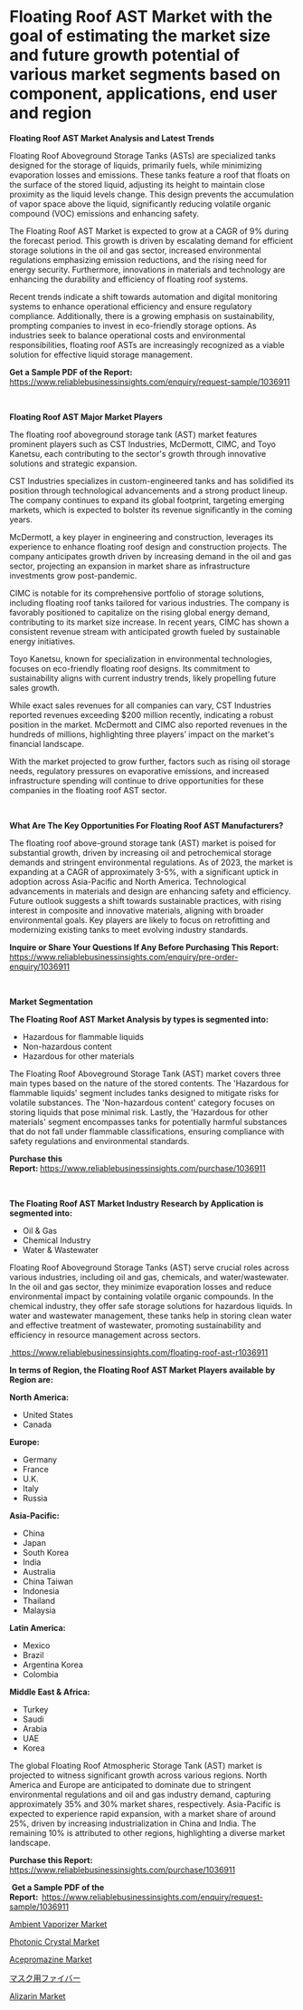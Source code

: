 <p><h1>Floating Roof AST Market with the goal of estimating the market size and future growth potential of various market segments based on component, applications, end user and region</h1></p><p><strong>Floating Roof AST Market Analysis and Latest Trends</strong></p>
<p><p>Floating Roof Aboveground Storage Tanks (ASTs) are specialized tanks designed for the storage of liquids, primarily fuels, while minimizing evaporation losses and emissions. These tanks feature a roof that floats on the surface of the stored liquid, adjusting its height to maintain close proximity as the liquid levels change. This design prevents the accumulation of vapor space above the liquid, significantly reducing volatile organic compound (VOC) emissions and enhancing safety.</p><p>The Floating Roof AST Market is expected to grow at a CAGR of 9% during the forecast period. This growth is driven by escalating demand for efficient storage solutions in the oil and gas sector, increased environmental regulations emphasizing emission reductions, and the rising need for energy security. Furthermore, innovations in materials and technology are enhancing the durability and efficiency of floating roof systems. </p><p>Recent trends indicate a shift towards automation and digital monitoring systems to enhance operational efficiency and ensure regulatory compliance. Additionally, there is a growing emphasis on sustainability, prompting companies to invest in eco-friendly storage options. As industries seek to balance operational costs and environmental responsibilities, floating roof ASTs are increasingly recognized as a viable solution for effective liquid storage management.</p></p>
<p><strong>Get a Sample PDF of the Report:&nbsp;</strong> <a href="https://www.reliablebusinessinsights.com/enquiry/request-sample/1036911">https://www.reliablebusinessinsights.com/enquiry/request-sample/1036911</a></p>
<p>&nbsp;</p>
<p><strong>Floating Roof AST Major Market Players</strong></p>
<p><p>The floating roof aboveground storage tank (AST) market features prominent players such as CST Industries, McDermott, CIMC, and Toyo Kanetsu, each contributing to the sector's growth through innovative solutions and strategic expansion.</p><p>CST Industries specializes in custom-engineered tanks and has solidified its position through technological advancements and a strong product lineup. The company continues to expand its global footprint, targeting emerging markets, which is expected to bolster its revenue significantly in the coming years.</p><p>McDermott, a key player in engineering and construction, leverages its experience to enhance floating roof design and construction projects. The company anticipates growth driven by increasing demand in the oil and gas sector, projecting an expansion in market share as infrastructure investments grow post-pandemic.</p><p>CIMC is notable for its comprehensive portfolio of storage solutions, including floating roof tanks tailored for various industries. The company is favorably positioned to capitalize on the rising global energy demand, contributing to its market size increase. In recent years, CIMC has shown a consistent revenue stream with anticipated growth fueled by sustainable energy initiatives.</p><p>Toyo Kanetsu, known for specialization in environmental technologies, focuses on eco-friendly floating roof designs. Its commitment to sustainability aligns with current industry trends, likely propelling future sales growth.</p><p>While exact sales revenues for all companies can vary, CST Industries reported revenues exceeding $200 million recently, indicating a robust position in the market. McDermott and CIMC also reported revenues in the hundreds of millions, highlighting three players’ impact on the market's financial landscape.</p><p>With the market projected to grow further, factors such as rising oil storage needs, regulatory pressures on evaporative emissions, and increased infrastructure spending will continue to drive opportunities for these companies in the floating roof AST sector.</p></p>
<p>&nbsp;</p>
<p><strong>What Are The Key Opportunities For Floating Roof AST Manufacturers?</strong></p>
<p><p>The floating roof above-ground storage tank (AST) market is poised for substantial growth, driven by increasing oil and petrochemical storage demands and stringent environmental regulations. As of 2023, the market is expanding at a CAGR of approximately 3-5%, with a significant uptick in adoption across Asia-Pacific and North America. Technological advancements in materials and design are enhancing safety and efficiency. Future outlook suggests a shift towards sustainable practices, with rising interest in composite and innovative materials, aligning with broader environmental goals. Key players are likely to focus on retrofitting and modernizing existing tanks to meet evolving industry standards.</p></p>
<p><strong>Inquire or Share Your Questions If Any Before Purchasing This Report:</strong> <a href="https://www.reliablebusinessinsights.com/enquiry/pre-order-enquiry/1036911">https://www.reliablebusinessinsights.com/enquiry/pre-order-enquiry/1036911</a></p>
<p>&nbsp;</p>
<p><strong>Market Segmentation</strong></p>
<p><strong>The Floating Roof AST Market Analysis by types is segmented into:</strong></p>
<p><ul><li>Hazardous for flammable liquids</li><li>Non-hazardous content</li><li>Hazardous for other materials</li></ul></p>
<p><p>The Floating Roof Aboveground Storage Tank (AST) market covers three main types based on the nature of the stored contents. The 'Hazardous for flammable liquids' segment includes tanks designed to mitigate risks for volatile substances. The 'Non-hazardous content' category focuses on storing liquids that pose minimal risk. Lastly, the 'Hazardous for other materials' segment encompasses tanks for potentially harmful substances that do not fall under flammable classifications, ensuring compliance with safety regulations and environmental standards.</p></p>
<p><strong>Purchase this Report:&nbsp;</strong><a href="https://www.reliablebusinessinsights.com/purchase/1036911">https://www.reliablebusinessinsights.com/purchase/1036911</a></p>
<p>&nbsp;</p>
<p><strong>The Floating Roof AST Market Industry Research by Application is segmented into:</strong></p>
<p><ul><li>Oil & Gas</li><li>Chemical Industry</li><li>Water & Wastewater</li></ul></p>
<p><p>Floating Roof Aboveground Storage Tanks (AST) serve crucial roles across various industries, including oil and gas, chemicals, and water/wastewater. In the oil and gas sector, they minimize evaporation losses and reduce environmental impact by containing volatile organic compounds. In the chemical industry, they offer safe storage solutions for hazardous liquids. In water and wastewater management, these tanks help in storing clean water and effective treatment of wastewater, promoting sustainability and efficiency in resource management across sectors.</p></p>
<p><a href="https://www.reliablebusinessinsights.com/floating-roof-ast-r1036911">&nbsp;https://www.reliablebusinessinsights.com/floating-roof-ast-r1036911</a></p>
<p><strong>In terms of Region, the Floating Roof AST Market Players available by Region are:</strong></p>
<p>
    <p> <strong> North America: </strong>
        <ul>
            <li>United States</li>
            <li>Canada</li>
        </ul>
        </p> 
    <p> <strong> Europe: </strong>
        <ul>
            <li>Germany</li>
            <li>France</li>
            <li>U.K.</li>
            <li>Italy</li>
            <li>Russia</li>
        </ul>
        </p> 
    <p> <strong> Asia-Pacific: </strong>
        <ul>
            <li>China</li>
            <li>Japan</li>
            <li>South Korea</li>
            <li>India</li>
            <li>Australia</li>
            <li>China Taiwan</li>
            <li>Indonesia</li>
            <li>Thailand</li>
            <li>Malaysia</li>
        </ul>
        </p> 
    <p> <strong> Latin America: </strong>
        <ul>
            <li>Mexico</li>
            <li>Brazil</li>
            <li>Argentina Korea</li>
            <li>Colombia</li>
        </ul>
        </p> 
    <p> <strong> Middle East & Africa: </strong>
        <ul>
            <li>Turkey</li>
            <li>Saudi</li>
            <li>Arabia</li>
            <li>UAE</li>
            <li>Korea</li>
        </ul>
    </p>
    </p>
<p><p>The global Floating Roof Atmospheric Storage Tank (AST) market is projected to witness significant growth across various regions. North America and Europe are anticipated to dominate due to stringent environmental regulations and oil and gas industry demand, capturing approximately 35% and 30% market shares, respectively. Asia-Pacific is expected to experience rapid expansion, with a market share of around 25%, driven by increasing industrialization in China and India. The remaining 10% is attributed to other regions, highlighting a diverse market landscape.</p></p>
<p><strong>Purchase this Report: </strong><a href="https://www.reliablebusinessinsights.com/purchase/1036911">https://www.reliablebusinessinsights.com/purchase/1036911</a></p>
<p>&nbsp;<strong>Get a Sample PDF of the Report:&nbsp;&nbsp;</strong><a href="https://www.reliablebusinessinsights.com/enquiry/request-sample/1036911">https://www.reliablebusinessinsights.com/enquiry/request-sample/1036911</a></p>
<p><strong></strong></p>
<p><p><a href="https://medium.com/@josefahauck2023/the-ambient-vaporizer-industry-analysis-report-offers-a-comprehensive-and-current-examination-of-01d0d79620c6">Ambient Vaporizer Market</a></p><p><a href="https://medium.com/@cloydrenner_30555/in-the-photonic-crystal-market-the-main-focus-is-on-keeping-costs-low-and-getting-the-most-out-af2ae0e9019f">Photonic Crystal Market</a></p><p><a href="https://www.linkedin.com/pulse/global-acepromazine-market-product-type-application-region-foicc?trackingId=xdmzSVvwSFya7qZNZvAT1w%3D%3D">Acepromazine Market</a></p><p><a href="https://medium.com/@thfd65d/fibers-for-masks-market-%E3%81%AF-%E3%82%B3%E3%82%B9%E3%83%88%E7%AE%A1%E7%90%86%E3%81%A8%E5%8A%B9%E7%8E%87%E5%90%91%E4%B8%8A%E3%82%92%E5%84%AA%E5%85%88%E3%81%97%E3%81%BE%E3%81%99-%E3%81%95%E3%82%89%E3%81%AB-%E5%A0%B1%E5%91%8A%E6%9B%B8%E3%81%AF%E5%B8%82%E5%A0%B4%E3%81%AE%E9%9C%80%E8%A6%81%E9%9D%A2%E3%81%A8%E4%BE%9B%E7%B5%A6%E9%9D%A2%E3%81%AE%E4%B8%A1%E6%96%B9%E3%82%92%E3%82%AB%E3%83%90%E3%83%BC%E3%81%97%E3%81%A6%E3%81%84%E3%81%BE%E3%81%99-fibers-for-masks-%E5%B8%82%E5%A0%B4%E3%81%AF-0e502760fe97">マスク用ファイバー</a></p><p><a href="https://www.linkedin.com/pulse/strategic-market-insights-global-alizarin-2024-2031-helixperts-bdfrc?trackingId=GW7nA05JTxS3U4P7nzAjkA%3D%3D">Alizarin Market</a></p></p>